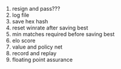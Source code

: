 1. resign and pass???
2. log file
3. save hex hash
4. reset winrate after saving best
5. min matches required before saving best
6. elo score
7. value and policy net
8. record and replay
9. floating point assurance
